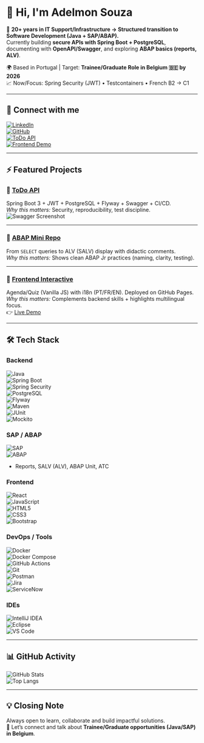 # 👋 Hi, I'm Adelmon Souza

🎯 **20+ years in IT Support/Infrastructure → Structured transition to Software Development (Java + SAP/ABAP).**  
Currently building **secure APIs with Spring Boot + PostgreSQL**, documenting with **OpenAPI/Swagger**, and exploring **ABAP basics (reports, ALV)**.  

🌍 Based in Portugal | Target: **Trainee/Graduate Role in Belgium 🇧🇪 by 2026**  
📈 Now/Focus: Spring Security (JWT) • Testcontainers • French B2 → C1  

---

## 🔗 Connect with me
[![LinkedIn](https://img.shields.io/badge/LinkedIn-Profile-blue?logo=linkedin&style=flat-square)](https://www.linkedin.com/in/adelmonsouza/)  
[![GitHub](https://img.shields.io/badge/GitHub-Portfolio-black?logo=github&style=flat-square)](https://github.com/adelmonsouza)  
[![ToDo API](https://img.shields.io/badge/ToDo_API-Docker-blue?logo=docker&style=flat-square)](https://github.com/adelmonsouza/todo-api)  
[![Frontend Demo](https://img.shields.io/badge/Frontend-Demo-green?logo=react&style=flat-square)](https://adelmonsouza.github.io/frontend-interativo/)  

---

## ⚡ Featured Projects

### 🔹 [ToDo API](https://github.com/adelmonsouza/todo-api)  
Spring Boot 3 + JWT + PostgreSQL + Flyway + Swagger + CI/CD.  
*Why this matters:* Security, reproducibility, test discipline.  
![Swagger Screenshot](https://via.placeholder.com/600x250?text=Swagger+Demo+GIF+Here)

---

### 🔹 [ABAP Mini Repo](https://github.com/adelmonsouza/abap-mini-repo)  
From `SELECT` queries to ALV (SALV) display with didactic comments.  
*Why this matters:* Shows clean ABAP Jr practices (naming, clarity, testing).  

---

### 🔹 [Frontend Interactive](https://github.com/adelmonsouza/frontend-interativo)  
Agenda/Quiz (Vanilla JS) with i18n (PT/FR/EN). Deployed on GitHub Pages.  
*Why this matters:* Complements backend skills + highlights multilingual focus.  
👉 [Live Demo](https://adelmonsouza.github.io/frontend-interativo/)  

---

## 🛠️ Tech Stack

### Backend  
![Java](https://img.shields.io/badge/Java-17-007396?style=flat-square&logo=java)  
![Spring Boot](https://img.shields.io/badge/Spring_Boot-3.x-6DB33F?style=flat-square&logo=springboot&logoColor=white)  
![Spring Security](https://img.shields.io/badge/Spring_Security-JWT-6DB33F?style=flat-square&logo=springsecurity&logoColor=white)  
![PostgreSQL](https://img.shields.io/badge/PostgreSQL-15-4169E1?style=flat-square&logo=postgresql&logoColor=white)  
![Flyway](https://img.shields.io/badge/Flyway-DB_Migrations-CC0200?style=flat-square&logo=flyway)  
![Maven](https://img.shields.io/badge/Maven-3.x-C71A36?style=flat-square&logo=apachemaven)  
![JUnit](https://img.shields.io/badge/JUnit-5-E05226?style=flat-square&logo=junit5)  
![Mockito](https://img.shields.io/badge/Mockito-Testing-6DB33F?style=flat-square)  

### SAP / ABAP  
![SAP](https://img.shields.io/badge/SAP-Platform-0FAAFF?style=flat-square&logo=sap)  
![ABAP](https://img.shields.io/badge/ABAP-Basics-0FAAFF?style=flat-square&logo=sap&logoColor=white)  
- Reports, SALV (ALV), ABAP Unit, ATC  

### Frontend  
![React](https://img.shields.io/badge/React-18-61DAFB?style=flat-square&logo=react&logoColor=black)  
![JavaScript](https://img.shields.io/badge/JavaScript-ES2021-323330?style=flat-square&logo=javascript)  
![HTML5](https://img.shields.io/badge/HTML5-E34F26?style=flat-square&logo=html5&logoColor=white)  
![CSS3](https://img.shields.io/badge/CSS3-1572B6?style=flat-square&logo=css3&logoColor=white)  
![Bootstrap](https://img.shields.io/badge/Bootstrap-563D7C?style=flat-square&logo=bootstrap&logoColor=white)  

### DevOps / Tools  
![Docker](https://img.shields.io/badge/Docker-Engine-2496ED?style=flat-square&logo=docker&logoColor=white)  
![Docker Compose](https://img.shields.io/badge/Docker-Compose-2496ED?style=flat-square&logo=docker&logoColor=white)  
![GitHub Actions](https://img.shields.io/badge/GitHub_Actions-CI-2088FF?style=flat-square&logo=githubactions&logoColor=white)  
![Git](https://img.shields.io/badge/Git-F05032?style=flat-square&logo=git&logoColor=white)  
![Postman](https://img.shields.io/badge/Postman-FF6C37?style=flat-square&logo=postman&logoColor=white)  
![Jira](https://img.shields.io/badge/Jira-0052CC?style=flat-square&logo=jira&logoColor=white)  
![ServiceNow](https://img.shields.io/badge/ServiceNow-1F77C9?style=flat-square&logo=servicenow&logoColor=white)  

### IDEs  
![IntelliJ IDEA](https://img.shields.io/badge/IntelliJ_IDEA-000000?style=flat-square&logo=intellijidea&logoColor=white)  
![Eclipse](https://img.shields.io/badge/Eclipse-2C2255?style=flat-square&logo=eclipse&logoColor=white)  
![VS Code](https://img.shields.io/badge/VS_Code-007ACC?style=flat-square&logo=visual-studio-code&logoColor=white)  

---

## 📊 GitHub Activity
![GitHub Stats](https://github-readme-stats.vercel.app/api?username=adelmonsouza&show_icons=true&theme=react&hide_border=true)  
![Top Langs](https://github-readme-stats.vercel.app/api/top-langs/?username=adelmonsouza&layout=compact&theme=react&hide_border=true)  

---

## 💡 Closing Note
Always open to learn, collaborate and build impactful solutions.  
📩 Let’s connect and talk about **Trainee/Graduate opportunities (Java/SAP) in Belgium**.  
